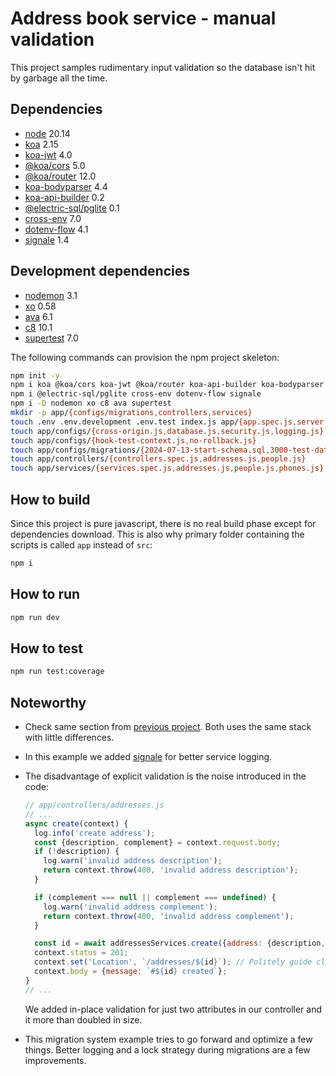 # Address book service - manual validation

This project samples rudimentary input validation so the database isn't hit by
garbage all the time.

## Dependencies

- [node][node] 20.14
- [koa][koa] 2.15
- [koa-jwt][koa-jwt] 4.0
- [@koa/cors][koa-cors] 5.0
- [@koa/router][koa-router] 12.0
- [koa-bodyparser][koa-bodyparser] 4.4
- [koa-api-builder][koa-api-builder] 0.2
- [@electric-sql/pglite][pglite] 0.1
- [cross-env][cross-env] 7.0
- [dotenv-flow][dotenv-flow] 4.1
- [signale][signale] 1.4

## Development dependencies

- [nodemon][nodemon] 3.1
- [xo][xo] 0.58
- [ava][ava] 6.1
- [c8][c8] 10.1
- [supertest][supertest] 7.0

The following commands can provision the npm project skeleton:

```bash
npm init -y 
npm i koa @koa/cors koa-jwt @koa/router koa-api-builder koa-bodyparser
npm i @electric-sql/pglite cross-env dotenv-flow signale
npm i -D nodemon xo c8 ava supertest
mkdir -p app/{configs/migrations,controllers,services}
touch .env .env.development .env.test index.js app/{app.spec.js,server.js} 
touch app/configs/{cross-origin.js,database.js,security.js,logging.js} 
touch app/configs/{hook-test-context.js,no-rollback.js}
touch app/configs/migrations/{2024-07-13-start-schema.sql,3000-test-data.sql}
touch app/controllers/{controllers.spec.js,addresses.js,people.js}
touch app/services/{services.spec.js,addresses.js,people.js,phones.js}
```

## How to build

Since this project is pure javascript, there is no real build phase except for
dependencies download. This is also why primary folder containing the scripts is
called `app` instead of `src`:

```bash
npm i
```

## How to run

```bash
npm run dev
```

## How to test

```bash
npm run test:coverage
```

## Noteworthy

- Check same section from [previous project][proj01]. Both uses the same stack
  with little differences.
- In this example we added [signale][signale] for better service logging.
- The disadvantage of explicit validation is the noise introduced in the code:

  ```javascript
  // app/controllers/addresses.js
  // ...
  async create(context) {
    log.info('create address');
    const {description, complement} = context.request.body;
    if (!description) {
      log.warn('invalid address description');
      return context.throw(400, 'invalid address description');
    }

    if (complement === null || complement === undefined) {
      log.warn('invalid address complement');
      return context.throw(400, 'invalid address complement');
    }

    const id = await addressesServices.create({address: {description, complement}});
    context.status = 201;
    context.set('Location', `/addresses/${id}`); // Politely guide clients to somewhere else
    context.body = {message: `#${id} created`};
  }
  // ...
  ```

  We added in-place validation for just two attributes in our controller and it
  more than doubled in size.
- This migration system example tries to go forward and optimize a few things.
  Better logging and a lock strategy during migrations are a few improvements.

[node]: https://nodejs.org
[koa]: https://koajs.com
[koa-jwt]: https://www.npmjs.com/package/koa-jwt
[koa-cors]: https://www.npmjs.com/package/@koa/cors
[koa-router]: https://www.npmjs.com/package/koa-router
[koa-bodyparser]: https://www.npmjs.com/package/koa-bodyparser
[koa-api-builder]: https://www.npmjs.com/package/koa-api-builder
[pglite]: https://www.npmjs.com/package/@electric-sql/pglite
[cross-env]: https://www.npmjs.com/package/cross-env
[dotenv-flow]: https://www.npmjs.com/package/dotenv-flow
[signale]: https://www.npmjs.com/package/signale
[nodemon]: <https://www.npmjs.com/package/nodemon>
[xo]: <https://www.npmjs.com/package/xo>
[ava]: <https://www.npmjs.com/package/ava>
[c8]: <https://www.npmjs.com/package/c8>
[supertest]: <https://www.npmjs.com/package/supertest>
[proj01]: ../01-address-book-no-validate/README.md
